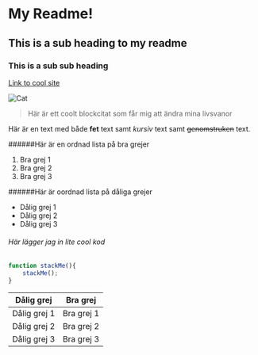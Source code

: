 # My Readme!
## This is a sub heading to my readme
### This is a sub sub heading

[Link to cool site](https://fend16.github.io/)

![Cat](https://camo.githubusercontent.com/0b25b4e7eff10a7e53bf38a2b1eff0bcc8137d91/687474703a2f2f706c6163656b697474656e2e636f6d2e73332e616d617a6f6e6177732e636f6d2f686f6d65706167652d73616d706c65732f3430382f3238372e6a7067)
> Här är ett coolt blockcitat som får mig att ändra mina livsvanor

Här är en text med både **fet** text samt *kursiv* text samt ~~genomstruken~~ text.

######Här är en ordnad lista på bra grejer
1. Bra grej 1
2. Bra grej 2
3. Bra grej 3

######Här är oordnad lista på dåliga grejer
* Dålig grej 1
* Dålig grej 2
* Dålig grej 3

###### Här lägger jag in lite cool kod
```javascript
function stackMe(){
    stackMe();
}
```


| **Dålig grej** | **Bra grej** |
|--------------|--------------|
| Dålig grej 1 |  Bra grej 1  |
| Dålig grej 2 |  Bra grej 2  |
| Dålig grej 3 |  Bra grej 3  |
